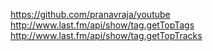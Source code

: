 https://github.com/pranavraja/youtube
http://www.last.fm/api/show/tag.getTopTags
http://www.last.fm/api/show/tag.getTopTracks